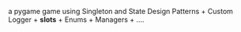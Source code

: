 a pygame game using Singleton and State Design Patterns + Custom Logger + __slots__ + Enums + Managers + .... 
